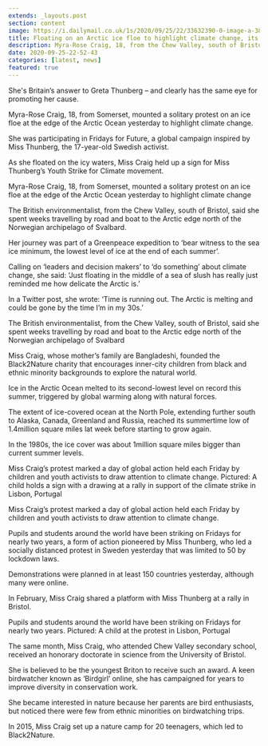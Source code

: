 ```yaml
---
extends: _layouts.post
section: content
image: https://i.dailymail.co.uk/1s/2020/09/25/22/33632390-0-image-a-38_1601069553274.jpg 
title: Floating on an Arctic ice floe to highlight climate change, its Brritains answer to Greta Thunberg 
description: Myra-Rose Craig, 18, from the Chew Valley, south of Bristol, Somerset, mounted a solitary protest on an ice floe at the edge of the Arctic Ocean yesterday to highlight climate change. 
date: 2020-09-25-22-52-43 
categories: [latest, news] 
featured: true 
--- 
```

She's Britain’s answer to Greta Thunberg – and clearly has the same eye for promoting her cause.

Myra-Rose Craig, 18, from Somerset, mounted a solitary protest on an ice floe at the edge of the Arctic Ocean yesterday to highlight climate change.

She was participating in Fridays for Future, a global campaign inspired by Miss Thunberg, the 17-year-old Swedish activist.

As she floated on the icy waters, Miss Craig held up a sign for Miss Thunberg’s Youth Strike for Climate movement.

Myra-Rose Craig, 18, from Somerset, mounted a solitary protest on an ice floe at the edge of the Arctic Ocean yesterday to highlight climate change

The British environmentalist, from the Chew Valley, south of Bristol, said she spent weeks travelling by road and boat to the Arctic edge north of the Norwegian archipelago of Svalbard. 

Her journey was part of a Greenpeace expedition to ‘bear witness to the sea ice minimum, the lowest level of ice at the end of each summer’.

Calling on ‘leaders and decision makers’ to ‘do something’ about climate change, she said: ‘Just floating in the middle of a sea of slush has really just reminded me how delicate the Arctic is.’

In a Twitter post, she wrote: ‘Time is running out. The Arctic is melting and could be gone by the time I’m in my 30s.’

The British environmentalist, from the Chew Valley, south of Bristol, said she spent weeks travelling by road and boat to the Arctic edge north of the Norwegian archipelago of Svalbard

Miss Craig, whose mother’s family are Bangladeshi, founded the Black2Nature charity that encourages inner-city children from black and ethnic minority backgrounds to explore the natural world. 

Ice in the Arctic Ocean melted to its second-lowest level on record this summer, triggered by global warming along with natural forces.

The extent of ice-covered ocean at the North Pole, extending further south to Alaska, Canada, Greenland and Russia, reached its summertime low of 1.4million square miles lat week before starting to grow again.

In the 1980s, the ice cover was about 1million square miles bigger than current summer levels.

Miss Craig’s protest marked a day of global action held each Friday by children and youth activists to draw attention to climate change. Pictured: A child holds a sign with a drawing at a rally in support of the climate strike in Lisbon, Portugal

Miss Craig’s protest marked a day of global action held each Friday by children and youth activists to draw attention to climate change.

Pupils and students around the world have been striking on Fridays for nearly two years, a form of action pioneered by Miss Thunberg, who led a socially distanced protest in Sweden yesterday that was limited to 50 by lockdown laws.

Demonstrations were planned in at least 150 countries yesterday, although many were online.

In February, Miss Craig shared a platform with Miss Thunberg at a rally in Bristol.

Pupils and students around the world have been striking on Fridays for nearly two years. Pictured: A child at the protest in Lisbon, Portugal

The same month, Miss Craig, who attended Chew Valley secondary school, received an honorary doctorate in science from the University of Bristol. 

She is believed to be the youngest Briton to receive such an award. A keen birdwatcher known as ‘Birdgirl’ online, she has campaigned for years to improve diversity in conservation work.

She became interested in nature because her parents are bird enthusiasts, but noticed there were few from ethnic minorities on birdwatching trips.

In 2015, Miss Craig set up a nature camp for 20 teenagers, which led to Black2Nature.

